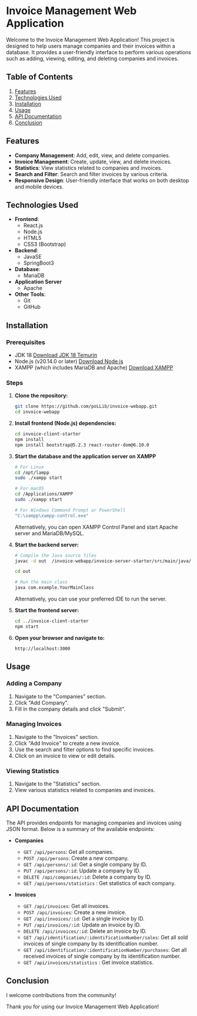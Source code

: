 # Invoice Management Web Application

Welcome to the Invoice Management Web Application! This project is designed to help users manage companies and their invoices within a database. It provides a user-friendly interface to perform various operations such as adding, viewing, editing, and deleting companies and invoices.

## Table of Contents

1. [Features](#features)
2. [Technologies Used](#technologies-used)
3. [Installation](#installation)
4. [Usage](#usage)
5. [API Documentation](#api-documentation)
6. [Conclusion](#conclusion)

## Features

- **Company Management**: Add, edit, view, and delete companies.
- **Invoice Management**: Create, update, view, and delete invoices.
- **Statistics**: View statistics related to companies and invoices.
- **Search and Filter**: Search and filter invoices by various criteria.
- **Responsive Design**: User-friendly interface that works on both desktop and mobile devices.

## Technologies Used

- **Frontend**:
  - React.js
  - Node.js
  - HTML5
  - CSS3 (Bootstrap)
- **Backend**:
  - JavaSE
  - SpringBoot3
- **Database**:
  - MariaDB
- **Application Server**
  - Apache
- **Other Tools**:
  - Git
  - GitHub

## Installation

### Prerequisites

- JDK 18 [Download JDK 18 Temurin](https://adoptium.net/temurin/releases/?os=any&version=18)
- Node.js (v20.14.0 or later) [Download Node.js](https://nodejs.org/)
- XAMPP (which includes MariaDB and Apache) [Download XAMPP](https://www.apachefriends.org/index.html)

### Steps

1. **Clone the repository:**
   ```bash
   git clone https://github.com/poLLib/invoice-webapp.git
   cd invoice-webapp
   ```

2. **Install frontend (Node.js) dependencies:**
   ```bash
   cd invoice-client-starter
   npm install
   npm install bootstrap@5.2.3 react-router-dom@6.10.0
   ```

3. **Start the database and the application server on XAMPP**
   ```bash
   # For Linux
   cd /opt/lampp
   sudo ./xampp start

   # For macOS
   cd /Applications/XAMPP
   sudo ./xampp start

   # For Windows Command Prompt or PowerShell
   "C:\xampp\xampp-control.exe"
   ```
   Alternatively, you can open XAMPP Control Panel and start Apache server and MariaDB/MySQL.
   
4. **Start the backend server:**
   ```bash
   # Compile the Java source files
   javac -d out  /invoice-webapp/invoice-server-starter/src/main/java/cz/pollib/ApplicationMain.java

   cd out
   
   # Run the main class
   java com.example.YourMainClass
   ```
   Alternatively, you can use your preferred IDE to run the server.
   
5. **Start the frontend server:**
   ```bash
   cd ../invoice-client-starter
   npm start
   ```

6. **Open your browser and navigate to:**
   ```
   http://localhost:3000
   ```

## Usage

### Adding a Company
1. Navigate to the "Companies" section.
2. Click "Add Company".
3. Fill in the company details and click "Submit".

### Managing Invoices
1. Navigate to the "Invoices" section.
2. Click "Add Invoice" to create a new invoice.
3. Use the search and filter options to find specific invoices.
4. Click on an invoice to view or edit details.

### Viewing Statistics
1. Navigate to the "Statistics" section.
2. View various statistics related to companies and invoices.

## API Documentation

The API provides endpoints for managing companies and invoices using JSON format. Below is a summary of the available endpoints:

- **Companies**
  - `GET /api/persons`: Get all companies.
  - `POST /api/persons`: Create a new company.
  - `GET /api/persons/:id`: Get a single company by ID.
  - `PUT /api/persons/:id`: Update a company by ID.
  - `DELETE /api/companies/:id`: Delete a company by ID.
  - `GET /api/persons/statistics` : Get statistics of each company.


- **Invoices**
  - `GET /api/invoices`: Get all invoices.
  - `POST /api/invoices`: Create a new invoice.
  - `GET /api/invoices/:id`: Get a single invoice by ID.
  - `PUT /api/invoices/:id`: Update an invoice by ID.
  - `DELETE /api/invoices/:id`: Delete an invoice by ID.
  - `GET /api/identification/:identificationNumber/sales`: Get all sold invoices of single company by its identification number.
  - `GET /api/identification/:identificationNumber/purchases`: Get all received invoices of single company by its identification number.
  - `GET /api/invoices/statistics` : Get invoice statistics.

## Conclusion

I welcome contributions from the community!

Thank you for using our Invoice Management Web Application!
